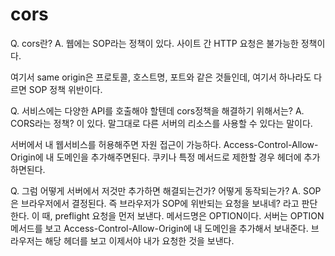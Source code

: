# cors

Q. cors란?
A. 웹에는 SOP라는 정책이 있다. 사이트 간 HTTP 요청은 불가능한 정책이다.

여기서 same origin은 프로토콜, 호스트명, 포트와 같은 것들인데, 여기서 하나라도 다르면 SOP 정책 위반이다.

Q. 서비스에는 다양한 API를 호출해야 할텐데 cors정책을 해결하기 위해서는?
A. CORS라는 정책? 이 있다. 말그대로 다른 서버의 리소스를 사용할 수 있다는 말이다.

서버에서 내 웹서비스를 허용해주면 자원 접근이 가능하다.
Access-Control-Allow-Origin에 내 도메인을 추가해주면된다. 쿠키나 특정 메서드로 제한할 경우 헤더에 추가하면된다.

Q. 그럼 어떻게 서버에서 저것만 추가하면 해결되는건가? 어떻게 동작되는가?
A. SOP은 브라우저에서 결정된다. 즉 브라우저가 SOP에 위반되는 요청을 보내네? 라고 판단한다.
이 때, preflight 요청을 먼저 보낸다. 메서드명은 OPTION이다. 서버는 OPTION 메서드를 보고 Access-Control-Allow-Origin에 내 도메인을 추가해서 보내준다. 브라우저는 해당 헤더를 보고 이제서야 내가 요청한 것을 보낸다.
